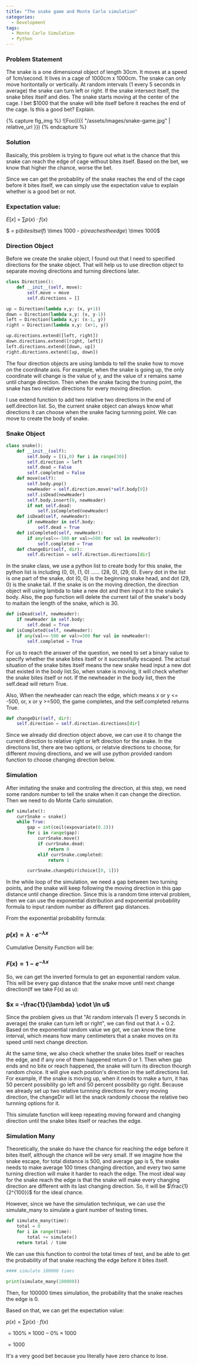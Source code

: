 ```yaml
---
title: "The snake game and Monte Carlo simulation"
categories:
  - Development
tags:
  - Monte Carlo Simulation
  - Python
---
```


### Problem Statement

The snake is a one dimensional object of length 30cm. It moves at a speed of 1cm/second. It lives in a cage of 1000cm x 1000cm. The snake can only move horitontally or vertically. At random intervals (1 every 5 seconds in average) the snake can turn left or right. If the snake intersect itself, the snake bites itself and dies. The snake starts moving at the center of the cage. I bet $1000 that the snake will bite itself before it reaches the end of the cage. Is this a good bet? Explain.

{% capture fig_img %}
![Foo]({{ "/assets/images/snake-game.jpg" | relative_url }})
{% endcapture %}

### Solution

Basically, this problem is trying to figure out what is the chance that this snake can reach the edge of cage without bites itself. Based on the bet, we know that higher the chance, worse the bet.

Since we can get the probability of the snake reaches the end of the cage before it bites itself, we can simply use the expectation value to explain whether is a good bet or not.

### Expectation value:

$E[x]$ = $\sum p(x) \cdot f(x)$

$ = p($bites itself$) \times 1000 - p($reaches the edge$) \times 1000$

### Direction Object

Before we create the snake object, I found out that I need to specified directions for the snake object. That will help us to use direction object to separate moving directions and turning directions later.

```python
class Direction():
    def __init__(self, move):
        self.move = move
        self.directions = []

up = Direction(lambda x,y: (x, y+1))
down = Direction(lambda x,y: (x, y-1))
left = Direction(lambda x,y: (x-1, y))
right = Direction(lambda x,y: (x+1, y))

up.directions.extend([left, right])
down.directions.extend([right, left])
left.directions.extend([down, up])
right.directions.extend([up, down])
```

The four direction objects are using lambda to tell the snake how to move on the coordinate axis. For example, when the snake is going up, the only coordinate will change is the value of y, and the value of x remains same until change direction. Then when the snake facing the truning point, the snake has two relative directions for every moving direction. 

I use extend function to add two relative two directions in the end of self.direction list. So, the current snake object can always know what directions it can choose when the snake facing turnning point. We can move to create the body of snake.

### Snake Object

```python
class snake():
    def __init__(self):
        self.body = [(i,0) for i in range(30)]
        self.direction = left
        self.dead = False
        self.completed = False
    def move(self):
        self.body.pop()
        newHeader = self.direction.move(*self.body[0])
        self.isDead(newHeader)
        self.body.insert(0, newHeader)
        if not self.dead:
            self.isCompleted(newHeader)
    def isDead(self, newHeader):
        if newHeader in self.body:
            self.dead = True
    def isCompleted(self, newHeader):
        if any(val<=-500 or val>=500 for val in newHeader):
            self.completed = True
    def changeDir(self, dir):
        self.direction = self.direction.directions[dir]
```

In the snake class, we use a python list to create body for this snake, the python list is including (0, 0), (1, 0) ...... (28, 0), (29, 0). Every dot in the list is one part of the snake, dot (0, 0) is the beginning snake head, and dot (29, 0) is the snake tail. If the snake is on the moving direction, the direction object will using lambda to take a new dot and then input it to the snake's body. Also, the pop function will delete the current tail of the snake's body to maitain the length of the snake, which is 30.

```python
def isDead(self, newHeader):
    if newHeader in self.body:
        self.dead = True
def isCompleted(self, newHeader):
    if any(val<=-500 or val>=500 for val in newHeader):
        self.completed = True
```

For us to reach the answer of the question, we need to set a binary value to specify whether the snake bites itself or it successfully escaped. The actual situation of the snake bites itself means the new snake head input a new dot that existed in the body list.So, when snake is moving, it will check whether the snake bites itself or not. If the newheader in the body list, then the self.dead will return True.

Also, When the newheader can reach the edge, which means x or y <= -500, or, x or y >=500, the game completes, and the self.completed returns True.

```python
def changeDir(self, dir):
    self.direction = self.direction.directions[dir]
```

Since we already did direction object above, we can use it to change the current direction to relative right or left direction for the snake. In the directions list, there are two options, or relatvie directions to choose, for different moving directions, and we will use python provided random function to choose changing direction below.

### Simulation

After imitating the snake and controling the direction, at this step, we need some random number to tell the snake when it can change the direction. Then we need to do Monte Carlo simulation.

```python
def simulate():
    currSnake = snake()
    while True:
        gap = int(ceil(expovariate(0.2)))
        for i in range(gap):
            currSnake.move()
            if currSnake.dead:
                return 0
            elif currSnake.completed:
                return 1

        currSnake.changeDir(choice([0, 1]))
```

In the while loop of the simulation, we need a gap between two turning points, and the snake will keep following the moving direction in this gap distance until change direction. Since this is a random time interval problem, then we can use the  exponential distribution and exponential probability formula to input random number as different gap distances.

From the exponential probability formula:

### $p(x) = \lambda \cdot e^{-\lambda x}$

Cumulative Density Function will be:

### $F(x) = 1 - e^{-\lambda x}$

So, we can get the inverted formula to get an exponential random value. This will be every gap distance that the snake move until next change direction(If we take F(x) as u):

### $x = -\frac{1}{\lambda} \cdot \ln u$

Since the problem gives us that "At random intervals (1 every 5 seconds in average) the snake can turn left or right", we can find out that $\lambda$ = 0.2. Based on the exponential random value we got, we can know the time interval, which means how many centimeters that a snake moves on its speed until next change direction. 

At the same time, we also check whether the snake bites itself or reaches the edge, and if any one of them happened return 0 or 1. Then when gap ends and no bite or reach happened, the snake will turn its direction thourgh random choice. It will give each postion's direction in the self.directions list. For example, if the snake is moving up, when it needs to make a turn, it has 50 percent possibility go left and 50 percent possibility go right. Because we already set up two relative turnning directions for every moving direction, the changeDir will let the snack randomly choose the relative two turnning options for it.

This simulate function will keep repeating moving forward and changing direction until the snake bites itself or reaches the edge.

### Simulation Many

Theoretically, the snake do have the chance for reaching the edge before it bites itself, although the chance will be very small. If we imagine how the snake escape, for total distance is 500, and average gap is 5, the snake needs to make average 100 times changing direction, and every two same turning direction will make it harder to reach the edge. The most ideal way for the snake reach the edge is that the snake will make every changing direction are different with its last changing direction. So, it will be $\frac{1}{2^{100}}$ for the ideal chance. 

However, since we have the simulation technique, we can use the simulate_many to simulate a giant number of testing times.

```python
def simulate_many(time):
    total = 0
    for i in range(time):
        total += simulate()
    return total / time
```

We can use this function to control the total times of test, and be able to get the probability of that snake reaching the edge before it bites itself.

```python
#### simulate 100000 times

print(simulate_many(100000))
```

Then, for 100000 times simulation, the probability that the snake reaches the edge is 0.

Based on that, we can get the expectation value:

$p(x) = \sum p(x) \cdot f(x)$

$= 100\% \times 1000 - 0\% \times 1000$

$=1000$

It's a very good bet because you literally have zero chance to lose.
